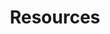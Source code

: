 ---
layout: resources
permalink: /resources/
title: Resources
description: These resources have enriched my studies and I highly recommend them for anyone interested in the respective topics. Click to view.
nav: true
nav_order: 6

resources:
  - subject: "Math"
    subsections:
      - subsection: "Linear Algebra"
        items:
          - title: "Linear Algebra Done Right by Sheldon Axler"
            type: pdf
          - title: "Introduction to Linear Algebra by Gilbert Strang"
            type: pdf
          - title: "Linear Algebra by Stephen H. Friedberg, Arnold J. Insel, and Lawrence E. Spence"
            type: pdf
          - title: "3Blue1Brown's Linear Algebra Playlist"
            type: video
            link: https://www.youtube.com/playlist?list=PLZHQObOWTQDMsr9KNR3vO8boZHooNFu-6
      - subsection: "Real Analysis"
        items:
          - title: "Principles of Mathematical Analysis by Walter Rudin"
            type: pdf
          - title: "Real Analysis by H.L. Royden and P.M. Fitzpatrick"
            type: pdf
          - title: "A First Course in Real Analysis by Murray H. Protter and Charles B. Morrey Jr."
            type: pdf
      - subsection: "Complex Analysis"
        items:
          - title: "Visual Complex Analysis by Tristan Needham"
            type: pdf
      - subsection: "Probability"
        items:
          - title: "First Course in Probability by Sheldon Ross"
            type: pdf
            link: https://www.seyedkalali.com/wp-content/uploads/2016/11/A-First-Course-in-Probability-8th-ed.-Sheldon-Ross.pdf
          - title: "Measure Theoretic Probability by Athreya and Lahiri"
            type: pdf
            link: https://www.ctanujit.org/uploads/2/5/3/9/25393293/_measure_theoritic_probability_by_athreya__lahiri.pdf
      - subsection: "Ordinary and Partial Differential Equations"
        items:
          - title: "Partial Differential Equations by Lawrence C. Evans"
            type: pdf

  - subject: "Statistics and ML"
    subsections:
      - subsection: "Regression Analysis"
        items:
          - title: "Regression Models by Knieb"
            type: pdf
            link: Stats_ML/Regression-Models,-Methods-and-Applications.pdf
          - title: "Linear Regression Analysis by Douglas C. Montgomery, Elizabeth A. Peck, and G. Geoffrey Vining"
            type: pdf
            link: https://ocd.lcwu.edu.pk/cfiles/Statistics/Stat-503/IntroductiontoLinearRegressionAnalysisbyDouglasC.MontgomeryElizabethA.PeckG.GeoffreyViningz-lib.org.pdf
      - subsection: "Time Series Analysis"
        items:
          - title: "Introduction to Time Series and Forecasting by Brockwell and Davis"
            type: pdf
      - subsection: "Machine Learning"
        items:
          - title: "Machine Learning and Pattern Recognition by CM Bishop"
            type: pdf
            link: https://www.microsoft.com/en-us/research/uploads/prod/2006/01/Bishop-Pattern-Recognition-and-Machine-Learning-2006.pdf
          - title: "Introduction to Statistical Learning by Gareth James, Daniela Witten, Trevor Hastie, and Robert Tibshirani"
            type: pdf
            link: https://static1.squarespace.com/static/5ff2adbe3fe4fe33db902812/t/6009dd9fa7bc363aa822d2c7/1611259312432/ISLR+Seventh+Printing.pdf
          - title: "Elements of Statistical Learning by Trevor Hastie, Robert Tibshirani, and Jerome Friedman"
            type: pdf
            link: https://www.sas.upenn.edu/~fdiebold/NoHesitations/BookAdvanced.pdf
          - title: "Deep Learning Book by Ian Goodfellow, Yoshua Bengio, and Aaron Courville"
            type: pdf
            link: http://imlab.postech.ac.kr/dkim/class/csed514_2019s/DeepLearningBook.pdf
          - title: "Basic Econometrics by Damodar N. Gujarati"
            type: pdf
      - subsection: "General"
        items:
          - title: Ctanujit Blog
            type: website
            link: https://www.ctanujit.org/lecture-notes.html
      - subsection: "Causal Inference"
        items:
          - title: "Causal Inference in Statistics: A Primer by Judea Pearl, Madelyn Glymour, and Nicholas P. Jewell"
            type: pdf
          - title: "Mostly Harmless Econometrics by Joshua D. Angrist and Jörn-Steffen Pischke"
            type: pdf
          - title: "Causality: Models, Reasoning, and Inference by Judea Pearl"
            type: pdf

  - subject: "Quant Finance"
    items:
      - title: "Options, Futures, and Other Derivatives by John C. Hull"
        type: pdf
        link: http://dl.fxf1.com/files/books/english/Hull-Options_%20Futures%20And%20Other%20Derivative%20Securities_%205Th%20Ed.pdf
      - title: "Fixed Income Securities by Bruce Tuckman"
        type: pdf
        link: https://shamit8.wordpress.com/wp-content/uploads/2014/11/fixed-income-securities-bruce-tuckman2002-2ndedition.pdf
      - title: "Stochastic Calculus for Finance II by Steven Shreve"
        type: pdf
        link: https://cms.dm.uba.ar/academico/materias/2docuat2016/analisis_cuantitativo_en_finanzas/Steve_ShreveStochastic_Calculus_for_Finance_II.pdf
      - title: "The Concepts and Practice of Mathematical Finance by Mark S. Joshi"
        type: pdf
        link: Quant_Finance/MathematicalFinance_Joshi.pdf
      - title: "Stochastic Differential Equations by Bernt Øksendal"
        type: pdf
        link: http://www.stat.ucla.edu/~ywu/research/documents/StochasticDifferentialEquations.pdf
      - title: "Introduction to Stochastic Calculus by Rajeeva L. Karandikar & B. V. Rao"
        type: pdf
        link: http://ndl.ethernet.edu.et/bitstream/123456789/64514/1/433.pdf
      - title: "Handbook of Financial Time Series"
        type: pdf
        link: Quant_Finance/FinTimeSeries_Handbook.pdf
      - title: "Basic Black-Scholes: Option Pricing and Trading by Timothy Falcon Crack"
        type: pdf
        link: Quant_Finance/BlackScholes_Basics.pdf
      - title: "Inside the Black Box: A Simple Guide to Quantitative and High-Frequency Trading by Rishi K. Narang"
        type: pdf
        link: Quant_Finance/HFT_QuantGuide.pdf
      - title: "Quantitative Primer"
        type: pdf
        link: Quant_Finance/QuantitativePrimer.pdf

  - subject: "C++"
    items:
      - title: "The Cherno's C++ Playlist"
        type: video
        link: https://www.youtube.com/playlist?list=PLlrATfBNZ98dudnM48yfGUldqGD0S4FFb
      - title: "Effective Modern C++ by Scott Meyers"
        type: pdf
        link: C++/Scott_Meyers_Effective_Modern_C++.pdf
      - title: "CppNuts"
        type: video
        link: https://www.youtube.com/@CppNuts

  - subject: "Puzzles and Problem Solving"
    items:
      - title: "Problem Solving Strategies by Arthur Engel"
        type: pdf
        link: https://mathematicalolympiads.wordpress.com/wp-content/uploads/2012/08/75427434-problem-books-in-mathematics-problem-solving-strategies.pdf
      - title: "Mathematical Puzzles by Martin Gardner"
        type: pdf
        link: Puzzles_Math/Math_Puzzles_Gardner.pdf
      - title: "50 Challenging Problems in Probability by Frederick Mosteller"
        type: pdf
        link: https://mbapreponline.wordpress.com/wp-content/uploads/2013/07/fifty_challenging_problems_in__2.pdf
      - title: "Mathematical Puzzles by Peter Winkler"
        type: pdf
        link: Puzzles_Math/Math_Puzzles_Winkler.pdf
      - title: "Heard on the Street by Timothy Falcon Crack"
        type: pdf
        link: Puzzles_Math/HeardOnStreet_Crack.pdf
      - title: "Practical Guide to Quantitative Finance Guide by Xinfeng Zhou"
        type: pdf
        link: https://academyflex.com/wp-content/uploads/2024/03/a-practical-guide-to-quantitative-finance-interviews.pdf
      - title: "Websites"
        type: pdf
        link: Puzzles_Math/Websites.docx

  - subject: "Operating Systems"
    items:
      - title: "Modern Operating Systems by Mythili Vutukuru"
        type: video
        link: https://www.youtube.com/playlist?list=PLDW872573QAb4bj0URobvQTD41IV6gRkx
      - title: "The Linux Programming Interface by Michael Kerrisk"
        type: pdf
        link: OS/Kerrisk_The_Linux_programming_interface.pdf

  - subject: "Data Structures and Algorithms"
    items:
      - title: "Introduction to Algorithms by Thomas H. Cormen, Charles E. Leiserson, Ronald L. Rivest, and Clifford Stein"
        type: pdf
        link: https://dl.ebooksworld.ir/books/Introduction.to.Algorithms.4th.Leiserson.Stein.Rivest.Cormen.MIT.Press.9780262046305.EBooksWorld.ir.pdf
      - title: "Dynamic Programming Bootcamp IIT-GN"
        type: video
        link: https://www.youtube.com/playlist?list=PLAj_13N2fk-RA6wvOUmWOyUeL9zmWFJoI
      - title: "DSA One Course"
        type: video
        link: https://www.youtube.com/playlist?list=PLUcsbZa0qzu3yNzzAxgvSgRobdUUJvz7p
      - title: "Course on Competitive Programming"
        type: video
        link: https://www.youtube.com/playlist?list=PLauivoElc3ggagradg8MfOZreCMmXMmJ-
      - title: "CSES Problem Set"
        type: website
        link: https://cses.fi/problemset/

  - subject: "Recreational"
    items:
      - title: "Coffee Can Investing by Saurabh Mukherjea"
      - title: "Bernoulli's Fallacy by Aubrey Clayton"
      - title: "Mathematical Mechanic by Mark Levi"
      - title: "My Life as a Quant by Emanuel Derman"
      - title: "Fooled by Randomness by Nassim Nicholas Taleb"
      - title: "The Black Swan by Nassim Nicholas Taleb"
---